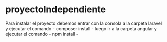 # proyectoIndependiente

Para instalar el proyecto debemos entrar con la consola a la carpeta laravel y ejecutar el comando - composer install - luego ir a la carpeta angular y ejecutar el comando - npm install -
